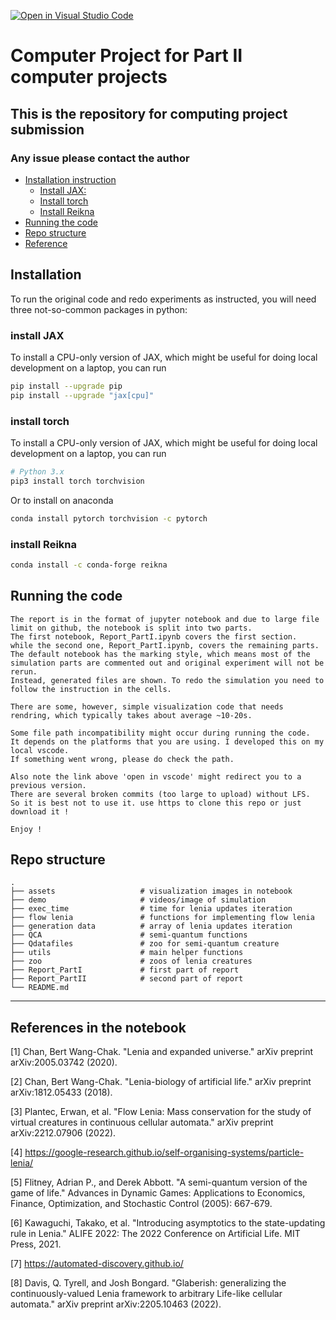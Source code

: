 [![Open in Visual Studio Code](https://classroom.github.com/assets/open-in-vscode-c66648af7eb3fe8bc4f294546bfd86ef473780cde1dea487d3c4ff354943c9ae.svg)](https://classroom.github.com/online_ide?assignment_repo_id=10191629&assignment_repo_type=AssignmentRepo)

# Computer Project for Part II computer projects

## This is the repository for computing project submission
### Any issue please contact the author

- [Installation instruction](#installation)
  - [Install JAX:](#install-jax)
  - [Install torch](#install-torch)
  - [Install Reikna](#install-reikna)
- [Running the code](#running-the-code)
- [Repo structure](#repo-structure)
- [Reference](#references-in-the-notebook)


## Installation

To run the original code and redo experiments as instructed, you will need three not-so-common packages in python:

### install JAX


To install a CPU-only version of JAX, which might be useful for doing local
development on a laptop, you can run

```bash
pip install --upgrade pip
pip install --upgrade "jax[cpu]"
```

### install torch

To install a CPU-only version of JAX, which might be useful for doing local
development on a laptop, you can run

```bash
# Python 3.x
pip3 install torch torchvision
```

Or to install on anaconda

```bash
conda install pytorch torchvision -c pytorch
```

### install Reikna

```bash
conda install -c conda-forge reikna
```

## Running the code

    The report is in the format of jupyter notebook and due to large file limit on github, the notebook is split into two parts. 
    The first notebook, Report_PartI.ipynb covers the first section.
    while the second one, Report_PartI.ipynb, covers the remaining parts. 
    The default notebook has the marking style, which means most of the simulation parts are commented out and original experiment will not be rerun. 
    Instead, generated files are shown. To redo the simulation you need to follow the instruction in the cells.

    There are some, however, simple visualization code that needs rendring, which typically takes about average ~10-20s.

    Some file path incompatibility might occur during running the code. 
    It depends on the platforms that you are using. I developed this on my local vscode.
    If something went wrong, please do check the path.

    Also note the link above 'open in vscode' might redirect you to a previous version.
    There are several broken commits (too large to upload) without LFS.
    So it is best not to use it. use https to clone this repo or just 
    download it !

    Enjoy !

## Repo structure


    .
    ├── assets                   # visualization images in notebook 
    ├── demo                     # videos/image of simulation
    ├── exec_time                # time for lenia updates iteration
    ├── flow lenia               # functions for implementing flow lenia 
    ├── generation data          # array of lenia updates iteration 
    ├── QCA                      # semi-quantum functions
    ├── Qdatafiles               # zoo for semi-quantum creature
    ├── utils                    # main helper functions
    ├── zoo                      # zoos of lenia creatures
    ├── Report_PartI             # first part of report
    ├── Report_PartII            # second part of report
    └── README.md


----------------------------------------------------------------------------------------------------------------------------------------------------------------------

## References in the notebook

[1] Chan, Bert Wang-Chak. "Lenia and expanded universe." arXiv preprint arXiv:2005.03742 (2020).

[2] Chan, Bert Wang-Chak. "Lenia-biology of artificial life." arXiv preprint arXiv:1812.05433 (2018).

[3] Plantec, Erwan, et al. "Flow Lenia: Mass conservation for the study of virtual creatures in continuous cellular automata." arXiv preprint arXiv:2212.07906 (2022).

[4] https://google-research.github.io/self-organising-systems/particle-lenia/

[5] Flitney, Adrian P., and Derek Abbott. "A semi-quantum version of the game of life." Advances in Dynamic Games: Applications to Economics, Finance, Optimization, and Stochastic Control (2005): 667-679.

[6] Kawaguchi, Takako, et al. "Introducing asymptotics to the state-updating rule in Lenia." ALIFE 2022: The 2022 Conference on Artificial Life. MIT Press, 2021.

[7] https://automated-discovery.github.io/

[8] Davis, Q. Tyrell, and Josh Bongard. "Glaberish: generalizing the continuously-valued Lenia framework to arbitrary Life-like cellular automata." arXiv preprint arXiv:2205.10463 (2022).
